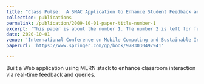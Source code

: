 ```yaml
---
title: "Class Pulse:  A SMAC Application to Enhance Student Feedback and Interaction"
collection: publications
permalink: /publication/2009-10-01-paper-title-number-1
excerpt: 'This paper is about the number 1. The number 2 is left for future work.'
date: 2020-10-01
venue: 'International Conference on Mobile Computing and Sustainable Informatics (ICMCSI) 2020'
paperurl: 'https://www.springer.com/gp/book/9783030497941'

---
```

Built a Web application using MERN stack to enhance classroom interaction via real-time feedback and queries.


